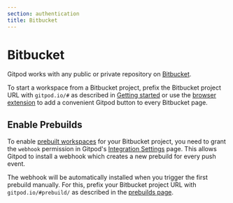 ```yaml
---
section: authentication
title: Bitbucket
---
```


<script context="module">
  export const prerender = true;
</script>

# Bitbucket

Gitpod works with any public or private repository on [Bitbucket](https://bitbucket.org/).

To start a workspace from a Bitbucket project, prefix the Bitbucket project URL with `gitpod.io/#` as described in [Getting started](/docs/introduction/getting-started) or use the [browser extension](/docs/configure/user-settings/browser-extension) to add a convenient Gitpod button to every Bitbucket page.

## Enable Prebuilds

To enable [prebuilt workspaces](/docs/configure/projects/prebuilds) for your Bitbucket project, you need to grant the `webhook` permission in Gitpod's [Integration Settings](https://gitpod.io/integrations) page. This allows Gitpod to install a webhook which creates a new prebuild for every push event.

The webhook will be automatically installed when you trigger the first prebuild manually. For this, prefix your Bitbucket project URL with `gitpod.io/#prebuild/` as described in the [prebuilds page](/docs/configure/projects/prebuilds#on-gitlab-and-bitbucket).
